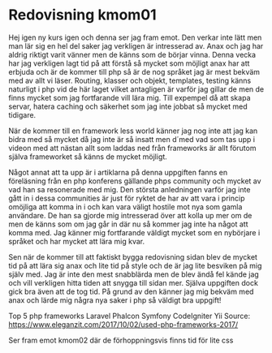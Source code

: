 ---
---
Redovisning kmom01
=========================

Hej igen ny kurs igen och denna ser jag fram emot. Den verkar inte lätt men man lär sig en hel del saker jag verkligen är intresserad av. Anax och jag har aldrig riktigt varit vänner men de känns som de börjar vinna. Denna vecka har jag verkligen lagt tid på att förstå så mycket som möjligt anax har att erbjuda och är de kommer till php så är de nog språket jag är mest bekväm med av allt vi läser. Routing, klasser och objekt, templates, testing känns naturligt i php vid de här laget vilket antagligen är varför jag gillar de men de finns mycket som jag fortfarande vill lära mig. Till expempel då att skapa servar, hatera caching och säkerhet som jag inte jobbat så mycket med tidigare. 

När de kommer till en framework less world känner jag nog inte att jag kan bidra med så mycket då jag inte är så insatt men d´med vad som tas upp i videon med att nästan allt som laddas ned från frameworks är allt förutom själva frameworket så känns de mycket möjligt.

Något annat att ta upp är i artiklarna på denna uppgiften fanns en föreläsning från en php konferens gällande phps community och mycket av vad han sa resonerade med mig. Den största anledningen varför jag inte gått in i dessa communities är just för ryktet de har av att vara i princip omöjliga att komma in i och kan vara väligt hostile mot nya som gamla användare. De han sa gjorde mig intresserad över att kolla up mer om de men de känns som om jag går in där nu så kommer jag inte ha något att komma med. Jag känner mig fortfarande väldigt mycket som en nybörjare i språket och har mycket att lära mig kvar. 

Sen när de kommer till att faktiskt bygga redovisning sidan blev de mycket tid på att lära sig anax och lite tid på style och de är jag lite besviken på mig själv med. Jag är inte den mest snabblärda men de blev ändå fel kände jag och vill verkligen hitta tiden att snygga till sidan mer. Själva uppgiften dock gick bra även att de tog tid. På grund av den känner jag mig bekväm med anax och lärde mig några nya saker i php så väldigt bra uppgift!

Top 5 php frameworks
Laravel
Phalcon
Symfony
CodeIgniter
Yii
Source: https://www.eleganzit.com/2017/10/02/used-php-frameworks-2017/

Ser fram emot kmom02 där de förhoppningsvis finns tid för lite css
